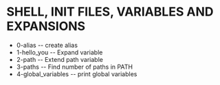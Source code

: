 # SHELL, INIT FILES, VARIABLES AND EXPANSIONS
 - 0-alias -- create alias
 - 1-hello_you -- Expand variable
 - 2-path -- Extend path variable
 - 3-paths -- Find number of paths in PATH
 - 4-global_variables -- print global variables
